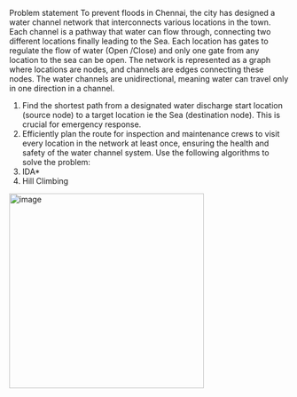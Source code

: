 Problem statement
To prevent floods in Chennai, the city has designed a water channel network that interconnects various locations in the town. Each channel is a pathway that water can flow
through, connecting two different locations finally leading to the Sea. Each location has gates
to regulate the flow of water (Open /Close) and only one gate from any location to the
sea can be open. The network is represented as a graph where locations are nodes, and channels
are edges connecting these nodes. The water channels are unidirectional, meaning water can
travel only in one direction in a channel.
1. Find the shortest path from a designated water discharge start location (source node)
to a target location ie the Sea (destination node). This is crucial for emergency
response.
2. Efficiently plan the route for inspection and maintenance crews to visit every location
in the network at least once, ensuring the health and safety of the water channel system.
Use the following algorithms to solve the problem:
1. IDA*
2. Hill Climbing
<img width="351" alt="image" src="https://github.com/Komal-Soni/IDA_and_Hill_Climbing/assets/60307387/92322da2-b1e4-420a-aa35-7557d01a9ebe">
